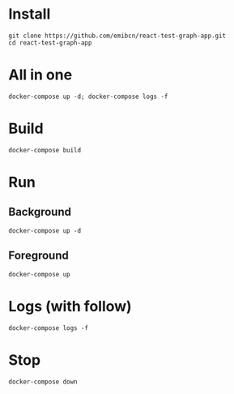 # Install
```
git clone https://github.com/emibcn/react-test-graph-app.git
cd react-test-graph-app
```

# All in one
```
docker-compose up -d; docker-compose logs -f
```

# Build
```
docker-compose build
```

# Run
## Background
```
docker-compose up -d
```

## Foreground
```
docker-compose up
```

# Logs (with follow)
```
docker-compose logs -f
```

# Stop
```
docker-compose down
```
